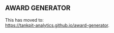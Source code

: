 
## AWARD GENERATOR

<p>This has moved to:<br /><a href="https://tankpit-analytics.github.io/award-generator">https://tankpit-analytics.github.io/award-generator</a>.</p>
